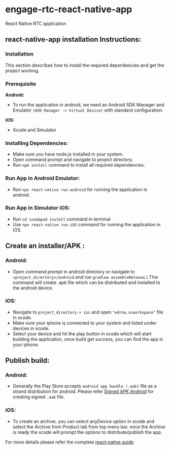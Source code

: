 # engage-rtc-react-native-app
React Native RTC application

## react-native-app installation Instructions:
 
### Installation
This section describes how to install the required dependencies and get the project working.

### Prerequisite
**Android:**
- To run the application in android, we need an Android SDK Manager and Emulator `(AVD Manager -> Virtual Device)` with standard configuration.
	
**iOS:**
- Xcode and Simulator

### Installing Dependencies:
- Make sure you have node.js installed in your system.
- Open command prompt and navigate to project directory.
- Run `npm install` command to install all required dependencies.
	
### Run App in Android Emulator: 
- Run `npx react-native run-android` for running the application in android. 
	
### Run App in Simulator iOS: 
- Run `cd ios&&pod install` command in terminal
- Use `npx react-native run-iOS` command for running the application in iOS.
	
## Create an installer/APK :
### Android:  
- Open command prompt in android directory or navigate to `<project_directory>/android` and run `gradlew assembleRelease`.\ This command will create .apk file which can be distributed and installed to the android device.
		  
### iOS:
- Navigate to `project_directory-> ios` and open `"edrna.xcworkspace"` file in xcode.
- Make sure your iphone is connected to your system and listed under devices in xcode.
- Select your device and hit the play button in xcode which will start building the application, once build get success, you can find the app in your iphone.

## Publish build:
### Android:
- Generally the Play Store accepts `android app bundle (.aab)` file as a strand distribution for android. Please refer [Signed APK Android](https://reactnative.dev/docs/signed-apk-android) for creating signed `.aab` file.
		
### iOS: 
- To create an archive, you can select anyDevice option in xcode and select the Archive from Product tab from top menu bar. once the Archive is ready the xcode will prompt the options to distribute/publish the app.	
		
For more details please refer the complete [react-native guide](https://reactnative.dev/docs/getting-started)
